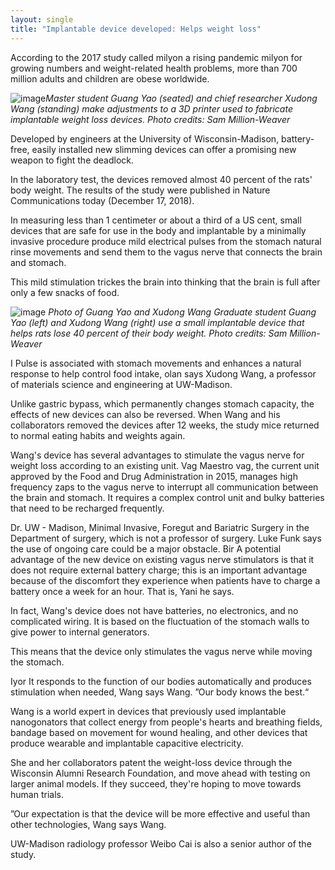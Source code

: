 ```yaml
---
layout: single
title: "Implantable device developed: Helps weight loss"
---
```

According to the 2017 study called milyon a rising pandemic milyon for growing numbers and weight-related health problems, more than 700 million adults and children are obese worldwide.

![image](https://www.engr.wisc.edu/app/uploads/2018/12/3Dprinter-Xudong-Wang-weight-loss-device-featured-copy-825w.jpeg)*Master student Guang Yao (seated) and chief researcher Xudong Wang (standing) make adjustments to a 3D printer used to fabricate implantable weight loss devices. Photo credits: Sam Million-Weaver*

Developed by engineers at the University of Wisconsin-Madison, battery-free, easily installed new slimming devices can offer a promising new weapon to fight the deadlock.

In the laboratory test, the devices removed almost 40 percent of the rats' body weight. The results of the study were published in Nature Communications today (December 17, 2018).

In measuring less than 1 centimeter or about a third of a US cent, small devices that are safe for use in the body and implantable by a minimally invasive procedure produce mild electrical pulses from the stomach natural rinse movements and send them to the vagus nerve that connects the brain and stomach.

<script async src="//pagead2.googlesyndication.com/pagead/js/adsbygoogle.js"></script>
<ins class="adsbygoogle"
     style="display:block; text-align:center;"
     data-ad-layout="in-article"
     data-ad-format="fluid"
     data-ad-client="ca-pub-7868661326160958"
     data-ad-slot="3072558811"></ins>
<script>
     (adsbygoogle = window.adsbygoogle || []).push({});
</script>

This mild stimulation trickes the brain into thinking that the brain is full after only a few snacks of food.

![image](https://www.engr.wisc.edu/app/uploads/2018/12/Xudong-Wang-Guang-Standing-weight-loss-device-300x200.jpg)
*Photo of Guang Yao and Xudong Wang
Graduate student Guang Yao (left) and Xudong Wang (right) use a small implantable device that helps rats lose 40 percent of their body weight. Photo credits: Sam Million-Weaver*

I Pulse is associated with stomach movements and enhances a natural response to help control food intake, olan says Xudong Wang, a professor of materials science and engineering at UW-Madison.

Unlike gastric bypass, which permanently changes stomach capacity, the effects of new devices can also be reversed. When Wang and his collaborators removed the devices after 12 weeks, the study mice returned to normal eating habits and weights again.

Wang's device has several advantages to stimulate the vagus nerve for weight loss according to an existing unit. Vag Maestro vag, the current unit approved by the Food and Drug Administration in 2015, manages high frequency zaps to the vagus nerve to interrupt all communication between the brain and stomach. It requires a complex control unit and bulky batteries that need to be recharged frequently.


<script async src="//pagead2.googlesyndication.com/pagead/js/adsbygoogle.js"></script>
<ins class="adsbygoogle"
     style="display:block; text-align:center;"
     data-ad-layout="in-article"
     data-ad-format="fluid"
     data-ad-client="ca-pub-7868661326160958"
     data-ad-slot="3072558811"></ins>
<script>
     (adsbygoogle = window.adsbygoogle || []).push({});
</script>

Dr. UW - Madison, Minimal Invasive, Foregut and Bariatric Surgery in the Department of surgery, which is not a professor of surgery. Luke Funk says the use of ongoing care could be a major obstacle. Bir A potential advantage of the new device on existing vagus nerve stimulators is that it does not require external battery charge; this is an important advantage because of the discomfort they experience when patients have to charge a battery once a week for an hour. That is, Yani he says.

In fact, Wang's device does not have batteries, no electronics, and no complicated wiring. It is based on the fluctuation of the stomach walls to give power to internal generators.

This means that the device only stimulates the vagus nerve while moving the stomach.

Iyor It responds to the function of our bodies automatically and produces stimulation when needed, Wang says Wang. ”Our body knows the best.“

Wang is a world expert in devices that previously used implantable nanogonators that collect energy from people's hearts and breathing fields, bandage based on movement for wound healing, and other devices that produce wearable and implantable capacitive electricity.

She and her collaborators patent the weight-loss device through the Wisconsin Alumni Research Foundation, and move ahead with testing on larger animal models. If they succeed, they're hoping to move towards human trials.

”Our expectation is that the device will be more effective and useful than other technologies, Wang says Wang.

UW-Madison radiology professor Weibo Cai is also a senior author of the study.
